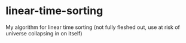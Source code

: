 # linear-time-sorting
My algorithm for linear time sorting (not fully fleshed out, use at risk of universe collapsing in on itself)
